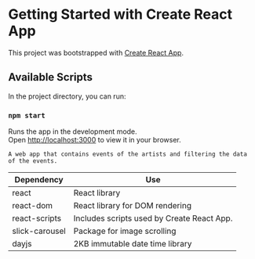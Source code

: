 # Getting Started with Create React App

This project was bootstrapped with [Create React App](https://github.com/facebook/create-react-app).

## Available Scripts

In the project directory, you can run:

### `npm start`

Runs the app in the development mode.\
Open [http://localhost:3000](http://localhost:3000) to view it in your browser.

`A web app that contains events of the artists and filtering the data of the events.`

| **Dependency**   | **Use**                                              |
| ---------------- | ---------------------------------------------------- |
| react            | React library                                        |
| react-dom        | React library for DOM rendering                      |
| react-scripts    | Includes scripts used by Create React App.           |
| slick-carousel   | Package for image scrolling                          |
| dayjs            | 2KB immutable date time library                      |